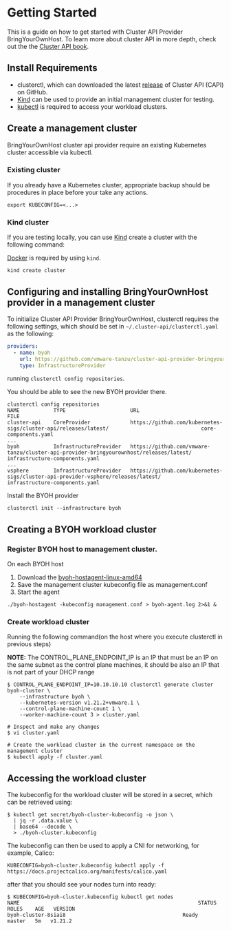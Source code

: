 # Getting Started

This is a guide on how to get started with Cluster API Provider BringYourOwnHost. To learn more about cluster API in more
depth, check out the the [Cluster API book][cluster-api-book].



## Install Requirements

- clusterctl, which can downloaded the latest [release][releases] of Cluster API (CAPI) on GitHub.
- [Kind][kind] can be used  to provide an initial management cluster for testing.
- [kubectl][kubectl] is required to access your workload clusters.


## Create a management cluster
BringYourOwnHost cluster api provider require an existing Kubernetes cluster accessible via kubectl.
### Existing cluster
If you already have a Kubernetes cluster, appropriate backup should be procedures in place before your take any actions.
```shell
export KUBECONFIG=<...>

````
### Kind cluster
If you are testing locally, you can use [Kind][kind] create a cluster with the following command:

[Docker][docker] is required by using `kind`.
```shell
kind create cluster
```

## Configuring and installing BringYourOwnHost provider in a management cluster

To initialize Cluster API Provider BringYourOwnHost, clusterctl requires the following settings, which should
be set in `~/.cluster-api/clusterctl.yaml` as the following:

``` yaml
providers:
  - name: byoh
    url: https://github.com/vmware-tanzu/cluster-api-provider-bringyourownhost/releases/latest/infrastructure-components.yaml
    type: InfrastructureProvider                                                              
```


running `clusterctl config repositories`.

You should be able to see the new BYOH provider there.
```shell
clusterctl config repositories
NAME           TYPE                     URL                                                                                          FILE
cluster-api    CoreProvider             https://github.com/kubernetes-sigs/cluster-api/releases/latest/                              core-components.yaml
...
byoh           InfrastructureProvider   https://github.com/vmware-tanzu/cluster-api-provider-bringyourownhost/releases/latest/                                           infrastructure-components.yaml
...
vsphere        InfrastructureProvider   https://github.com/kubernetes-sigs/cluster-api-provider-vsphere/releases/latest/             infrastructure-components.yaml
```

Install the BYOH provider

```shell
clusterctl init --infrastructure byoh
```

## Creating a BYOH workload cluster

### Register BYOH host to management cluster.

On each BYOH host

1. Download the [byoh-hostagent-linux-amd64](https://github.com/vmware-tanzu/cluster-api-provider-bringyourownhost/releases/latest) 
2. Save the management cluster kubeconfig file as management.conf
3. Start the agent 
```shell
./byoh-hostagent -kubeconfig management.conf > byoh-agent.log 2>&1 &
```

### Create workload cluster
Running the following command(on the host where you execute clusterctl in previous steps)

**NOTE:** The CONTROL_PLANE_ENDPOINT_IP is an IP that must be an IP on the same subnet as the control plane machines, it should be also an IP that is not part of your DHCP range

```shell
$ CONTROL_PLANE_ENDPOINT_IP=10.10.10.10 clusterctl generate cluster byoh-cluster \
    --infrastructure byoh \
    --kubernetes-version v1.21.2+vmware.1 \
    --control-plane-machine-count 1 \
    --worker-machine-count 3 > cluster.yaml

# Inspect and make any changes
$ vi cluster.yaml

# Create the workload cluster in the current namespace on the management cluster
$ kubectl apply -f cluster.yaml
```


## Accessing the workload cluster

The kubeconfig for the workload cluster will be stored in a secret, which can
be retrieved using:

``` shell
$ kubectl get secret/byoh-cluster-kubeconfig -o json \
  | jq -r .data.value \
  | base64 --decode \
  > ./byoh-cluster.kubeconfig
```

The kubeconfig can then be used to apply a CNI for networking, for example, Calico:

```shell
KUBECONFIG=byoh-cluster.kubeconfig kubectl apply -f https://docs.projectcalico.org/manifests/calico.yaml
```

after that you should see your nodes turn into ready:

```shell
$ KUBECONFIG=byoh-cluster.kubeconfig kubectl get nodes
NAME                                                          STATUS     ROLES    AGE   VERSION
byoh-cluster-8siai8                                      Ready      master   5m   v1.21.2

```



<!-- References -->
[cluster-api-book]: https://cluster-api.sigs.k8s.io/
[glossary-bootstrapping]: https://cluster-api.sigs.k8s.io/reference/glossary.html#bootstrap
[kind]: https://kind.sigs.k8s.io
[glossary-management-cluster]: https://github.com/kubernetes-sigs/cluster-api/blob/master/docs/book/GLOSSARY.md#management-cluster
[releases]: https://github.com/kubernetes-sigs/cluster-api/releases
[docker]: https://docs.docker.com/glossary/?term=install
[kubectl]: https://kubernetes.io/docs/tasks/tools/install-kubectl/
